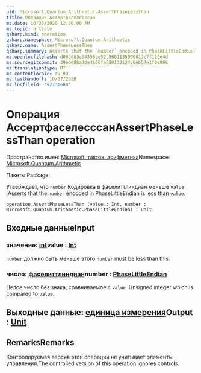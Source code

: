 ```yaml
---
uid: Microsoft.Quantum.Arithmetic.AssertPhaseLessThan
title: Операция Ассертфаселесссан
ms.date: 10/26/2020 12:00:00 AM
ms.topic: article
qsharp.kind: operation
qsharp.namespace: Microsoft.Quantum.Arithmetic
qsharp.name: AssertPhaseLessThan
qsharp.summary: Asserts that the `number` encoded in PhaseLittleEndian is less than `value`.
ms.openlocfilehash: d003d83a84356ce52c5601135000813c7f119e4d
ms.sourcegitcommit: 29e0d88a30e4166fa580132124b0eb57e1f0e986
ms.translationtype: MT
ms.contentlocale: ru-RU
ms.lasthandoff: 10/27/2020
ms.locfileid: "92731688"
---
```

# <a name="assertphaselessthan-operation"></a><span data-ttu-id="cc51c-102">Операция Ассертфаселесссан</span><span class="sxs-lookup"><span data-stu-id="cc51c-102">AssertPhaseLessThan operation</span></span>

<span data-ttu-id="cc51c-103">Пространство имен: [Microsoft. тактов. арифметика](xref:Microsoft.Quantum.Arithmetic)</span><span class="sxs-lookup"><span data-stu-id="cc51c-103">Namespace: [Microsoft.Quantum.Arithmetic](xref:Microsoft.Quantum.Arithmetic)</span></span>

<span data-ttu-id="cc51c-104">Пакеты [](https://nuget.org/packages/)</span><span class="sxs-lookup"><span data-stu-id="cc51c-104">Package: [](https://nuget.org/packages/)</span></span>


<span data-ttu-id="cc51c-105">Утверждает, что `number` Кодировка в фаселиттлиндиан меньше `value` .</span><span class="sxs-lookup"><span data-stu-id="cc51c-105">Asserts that the `number` encoded in PhaseLittleEndian is less than `value`.</span></span>

```qsharp
operation AssertPhaseLessThan (value : Int, number : Microsoft.Quantum.Arithmetic.PhaseLittleEndian) : Unit
```


## <a name="input"></a><span data-ttu-id="cc51c-106">Входные данные</span><span class="sxs-lookup"><span data-stu-id="cc51c-106">Input</span></span>

### <a name="value--int"></a><span data-ttu-id="cc51c-107">значение: [int](xref:microsoft.quantum.lang-ref.int)</span><span class="sxs-lookup"><span data-stu-id="cc51c-107">value : [Int](xref:microsoft.quantum.lang-ref.int)</span></span>

<span data-ttu-id="cc51c-108">`number` должно быть меньше этого.</span><span class="sxs-lookup"><span data-stu-id="cc51c-108">`number` must be less than this.</span></span>


### <a name="number--phaselittleendian"></a><span data-ttu-id="cc51c-109">число: [фаселиттлиндиан](xref:Microsoft.Quantum.Arithmetic.PhaseLittleEndian)</span><span class="sxs-lookup"><span data-stu-id="cc51c-109">number : [PhaseLittleEndian](xref:Microsoft.Quantum.Arithmetic.PhaseLittleEndian)</span></span>

<span data-ttu-id="cc51c-110">Целое число без знака, сравниваемое с `value` .</span><span class="sxs-lookup"><span data-stu-id="cc51c-110">Unsigned integer which is compared to `value`.</span></span>



## <a name="output--unit"></a><span data-ttu-id="cc51c-111">Выходные данные: [единица измерения](xref:microsoft.quantum.lang-ref.unit)</span><span class="sxs-lookup"><span data-stu-id="cc51c-111">Output : [Unit](xref:microsoft.quantum.lang-ref.unit)</span></span>



## <a name="remarks"></a><span data-ttu-id="cc51c-112">Remarks</span><span class="sxs-lookup"><span data-stu-id="cc51c-112">Remarks</span></span>

<span data-ttu-id="cc51c-113">Контролируемая версия этой операции не учитывает элементы управления.</span><span class="sxs-lookup"><span data-stu-id="cc51c-113">The controlled version of this operation ignores controls.</span></span>
